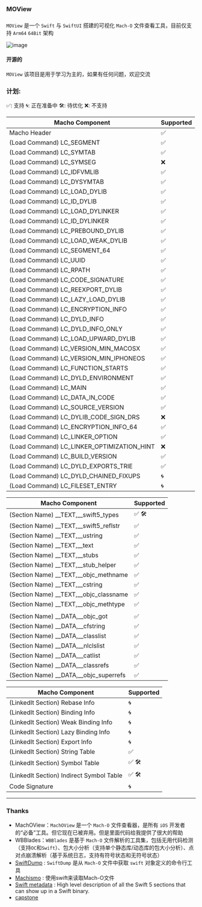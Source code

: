 ### MOView
###  
`MOView` 是一个 `Swift` 与 `SwiftUI` 搭建的可视化 `Mach-O` 文件查看工具，目前仅支持 `Arm64` `64Bit` 架构

![image](https://user-images.githubusercontent.com/83936557/193203756-00de8f39-b863-4193-b6dc-eff8243ebd4f.png)


#### 开源的
`MOView` 该项目是用于学习为主的，如果有任何问题，欢迎交流

### 计划:

✅: 支持
🌀: 正在准备中
🛠: 待优化
❌: 不支持

|  Macho Component   | Supported  |
|  ----  | ----  |
| Macho Header  | ✅ |
| (Load Command) LC_SEGMENT | ✅ |
| (Load Command) LC_SYMTAB | ✅ |
| (Load Command) LC_SYMSEG | ❌ |
| (Load Command) LC_IDFVMLIB | ✅ |
| (Load Command) LC_DYSYMTAB | ✅ |
| (Load Command) LC_LOAD_DYLIB | ✅ |
| (Load Command) LC_ID_DYLIB | ✅ |
| (Load Command) LC_LOAD_DYLINKER | ✅ |
| (Load Command) LC_ID_DYLINKER | ✅ |
| (Load Command) LC_PREBOUND_DYLIB | ✅ |
| (Load Command) LC_LOAD_WEAK_DYLIB | ✅ |
| (Load Command) LC_SEGMENT_64 | ✅ |
| (Load Command) LC_UUID | ✅ |
| (Load Command) LC_RPATH | ✅ |
| (Load Command) LC_CODE_SIGNATURE | ✅ |
| (Load Command) LC_REEXPORT_DYLIB | ✅ |
| (Load Command) LC_LAZY_LOAD_DYLIB | ✅ |
| (Load Command) LC_ENCRYPTION_INFO | ✅ |
| (Load Command) LC_DYLD_INFO | ✅ |
| (Load Command) LC_DYLD_INFO_ONLY | ✅ |
| (Load Command) LC_LOAD_UPWARD_DYLIB | ✅ |
| (Load Command) LC_VERSION_MIN_MACOSX | ✅ |
| (Load Command) LC_VERSION_MIN_IPHONEOS | ✅ |
| (Load Command) LC_FUNCTION_STARTS | ✅ |
| (Load Command) LC_DYLD_ENVIRONMENT | ✅ |
| (Load Command) LC_MAIN | ✅ |
| (Load Command) LC_DATA_IN_CODE | ✅ |
| (Load Command) LC_SOURCE_VERSION | ✅ |
| (Load Command) LC_DYLIB_CODE_SIGN_DRS | ❌ |
| (Load Command) LC_ENCRYPTION_INFO_64 | ✅ |
| (Load Command) LC_LINKER_OPTION | ✅ |
| (Load Command) LC_LINKER_OPTIMIZATION_HINT | ❌ |
| (Load Command) LC_BUILD_VERSION | ✅ |
| (Load Command) LC_DYLD_EXPORTS_TRIE | ✅ |
| (Load Command) LC_DYLD_CHAINED_FIXUPS | 🌀 |
| (Load Command) LC_FILESET_ENTRY | 🌀 |

|  Macho Component   | Supported  |
|  ----  | ----  |
| (Section Name) \_\_TEXT,\_\_swift5_types  | ✅ 🛠 
| (Section Name) \_\_TEXT,\_\_swift5_reflstr  | ✅ |
| (Section Name) \_\_TEXT,\_\_ustring  | ✅ |
| (Section Name) \_\_TEXT,\_\_text  | ✅ |
| (Section Name) \_\_TEXT,\_\_stubs  | ✅ |
| (Section Name) \_\_TEXT,\_\_stub_helper  | ✅ |
| (Section Name) \_\_TEXT,\_\_objc_methname  | ✅ |
| (Section Name) \_\_TEXT,\_\_cstring  | ✅ |
| (Section Name) \_\_TEXT,\_\_objc_classname  | ✅ |
| (Section Name) \_\_TEXT,\_\_objc_methtype  | ✅ |
|||
| (Section Name) \_\_DATA,\_\_objc_got  | ✅ |
| (Section Name) \_\_DATA,\_\_cfstring | ✅ |
| (Section Name) \_\_DATA,\_\_classlist | ✅ |
| (Section Name) \_\_DATA,\_\_nlclslist | ✅ |
| (Section Name) \_\_DATA,\_\_catlist | ✅ |
| (Section Name) \_\_DATA,\_\_classrefs | ✅ |
| (Section Name) \_\_DATA,\_\_objc_superrefs | ✅ |

|  Macho Component   | Supported  |
|  ----  | ----  |
| (LinkedIt Section) Rebase Info  | 🌀 |
| (LinkedIt Section) Binding Info  | 🌀 |
| (LinkedIt Section) Weak Binding Info  | 🌀 |
| (LinkedIt Section) Lazy Binding Info  | 🌀 |
| (LinkedIt Section) Export Info  | 🌀 |
| (LinkedIt Section) String Table  | ✅ |
| (LinkedIt Section) Symbol Table  | ✅ 🛠|
| (LinkedIt Section) Indirect Symbol Table  | ✅ 🛠 |
| Code Signature  | 🌀 |

---

### Thanks
 
 * MachOView：`MachOView` 是一个 `Mach-O` 文件查看器，是所有 `iOS` 开发者的“必备”工具。但它现在已被弃用。但是里面代码给我提供了很大的帮助
 * WBBlades：`WBBlades` 是基于 `Mach-O` 文件解析的工具集，包括无用代码检测（支持`OC`和`Swift`）、包大小分析（支持单个静态库/动态库的包大小分析）、点对点崩溃解析（基于系统日志，支持有符号状态和无符号状态）
 * [SwiftDump](https://github.com/neil-wu/SwiftDump) : `SwiftDump` 是从 `Mach-O` 文件中获取 `swift` 对象定义的命令行工具
 * [Machismo](https://github.com/g-Off/Machismo) : 使用swift来读取Mach-O文件
 * [Swift metadata](https://knight.sc/reverse%20engineering/2019/07/17/swift-metadata.html) : High level description of all the Swift 5 sections that can show up in a Swift binary.
 * [capstone](https://github.com/aquynh/capstone)
